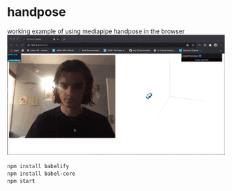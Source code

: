 # handpose
working example of using mediapipe handpose in the browser
![demo](https://github.com/ionif/handpose/blob/master/handpose.gif)

`npm install babelify` \
`npm install babel-core` \
`npm start`

